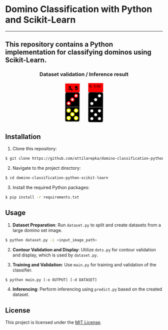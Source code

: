 # Domino Classification with Python and Scikit-Learn
------------
This repository contains a Python implementation for classifying dominos using Scikit-Learn.
------------
<h3 align="center">Dataset validation / Inference result</h3>
<p align="center" width="100%">
    <img width="10%" alt="Dataset validation" src="docs/dataset.png" title="Dataset validation" hspace="10"> 
    <img width="10%" alt="Inference result" src="docs/prediction.png" title="Inference result" hspace="10"/>
</p>

## Installation

1. Clone this repository:

``` bash
$ git clone https://github.com/attilarepka/domino-classification-python-scikit-learn.git
```

2. Navigate to the project directory:

``` bash
$ cd domino-classification-python-scikit-learn
```

3. Install the required Python packages:

``` bash
$ pip install -r requirements.txt
```

## Usage

1. **Dataset Preparation**: Run `dataset.py` to split and create datasets from a large domino set image.

``` bash
$ python dataset.py -i <input_image_path>
```

2. **Contour Validation and Display**: Utilize `dots.py` for contour validation and display, which is used by `dataset.py`.

3. **Training and Validation**: Use `main.py` for training and validation of the classifier.

``` bash
$ python main.py [-o OUTPUT] [-d DATASET]
```

4. **Inferencing**: Perform inferencing using `predict.py` based on the created dataset.

## License

This project is licensed under the [MIT License](LICENSE).
